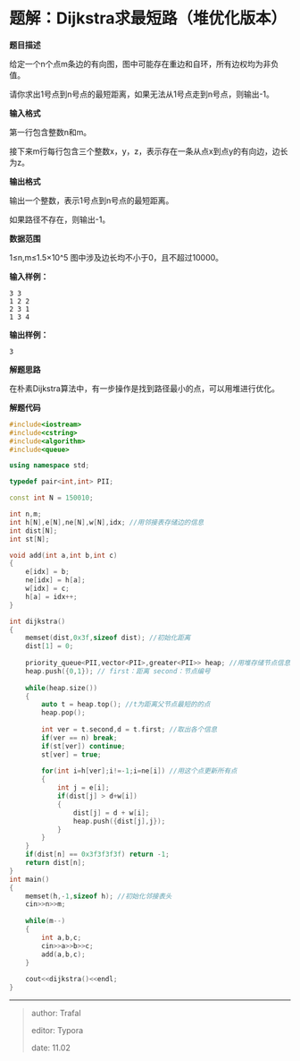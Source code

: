 # 题解：Dijkstra求最短路（堆优化版本）

**题目描述**

 给定一个n个点m条边的有向图，图中可能存在重边和自环，所有边权均为非负值。

请你求出1号点到n号点的最短距离，如果无法从1号点走到n号点，则输出-1。

**输入格式**

第一行包含整数n和m。

接下来m行每行包含三个整数x，y，z，表示存在一条从点x到点y的有向边，边长为z。

**输出格式**

输出一个整数，表示1号点到n号点的最短距离。

如果路径不存在，则输出-1。

**数据范围**

1≤n,m≤1.5×10^5
图中涉及边长均不小于0，且不超过10000。

**输入样例：**

```
3 3
1 2 2
2 3 1
1 3 4
```

**输出样例：**

```
3
```

**解题思路**

在朴素Dijkstra算法中，有一步操作是找到路径最小的点，可以用堆进行优化。

**解题代码**

```cpp
#include<iostream>
#include<cstring>
#include<algorithm>
#include<queue>

using namespace std;

typedef pair<int,int> PII;

const int N = 150010;

int n,m;
int h[N],e[N],ne[N],w[N],idx; //用邻接表存储边的信息
int dist[N];
int st[N];

void add(int a,int b,int c)
{
    e[idx] = b;
    ne[idx] = h[a];
    w[idx] = c;
    h[a] = idx++;
}

int dijkstra()
{
    memset(dist,0x3f,sizeof dist); //初始化距离
    dist[1] = 0;
    
    priority_queue<PII,vector<PII>,greater<PII>> heap; //用堆存储节点信息
    heap.push({0,1}); // first：距离 second：节点编号
    
    while(heap.size())
    {
        auto t = heap.top(); //t为距离父节点最短的的点
        heap.pop();
        
        int ver = t.second,d = t.first; //取出各个信息
        if(ver == n) break;
        if(st[ver]) continue;
        st[ver] = true;
        
        for(int i=h[ver];i!=-1;i=ne[i]) //用这个点更新所有点
        {
            int j = e[i];
            if(dist[j] > d+w[i])
            {
                dist[j] = d + w[i];
                heap.push({dist[j],j});
            }
        }
    }
    if(dist[n] == 0x3f3f3f3f) return -1;
    return dist[n];
}
int main()
{
    memset(h,-1,sizeof h); //初始化邻接表头
    cin>>n>>m;
    
    while(m--)
    {
        int a,b,c;
        cin>>a>>b>>c;
        add(a,b,c);
    }
    
    cout<<dijkstra()<<endl;
}
```

------

> author: Trafal
>
> editor: Typora
>
> date: 11.02